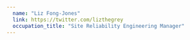 ```yaml
---
  name: "Liz Fong-Jones"
  link: https://twitter.com/lizthegrey
  occupation_title: "Site Reliability Engineering Manager"
---
```

